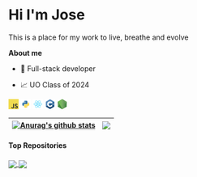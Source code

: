 # Hi I'm Jose

This is a place for my work to live, breathe and evolve

**About me**

- 💼 Full-stack developer

- 📈 UO Class of 2024


<code><img height="20" alt="javascript" src="https://raw.githubusercontent.com/github/explore/80688e429a7d4ef2fca1e82350fe8e3517d3494d/topics/javascript/javascript.png"></code>
<code><img height="20" alt="typescript" src="https://raw.githubusercontent.com/github/explore/80688e429a7d4ef2fca1e82350fe8e3517d3494d/topics/python/python.png"></code>
<code><img height="20" alt="react" src="https://raw.githubusercontent.com/github/explore/80688e429a7d4ef2fca1e82350fe8e3517d3494d/topics/react/react.png"></code>
<code><img height="20" alt="graphql" src="https://raw.githubusercontent.com/github/explore/5c058a388828bb5fde0bcafd4bc867b5bb3f26f3/topics/cpp/cpp.png"></code>
<code><img height="20" alt="nodejs" src="https://raw.githubusercontent.com/github/explore/80688e429a7d4ef2fca1e82350fe8e3517d3494d/topics/nodejs/nodejs.png"></code>    


| <a href="https://github.com/joserenter1a/github-readme-stats"><img align="center" src="https://github-readme-stats.vercel.app/api?username=joserenter1a&show_icons=true&include_all_commits=true&theme=dark&hide_border=true" alt="Anurag's github stats" /></a> | <a href="https://github.com/joserenter1a/github-readme-stats"><img align="center" src="https://github-readme-stats.vercel.app/api/top-langs/?username=joserenter1a&layout=compact&theme=dark&hide=ShaderLab, ASP.net" /></a> |
| ------------- | ------------- |

#### Top Repositories


<a href="https://github.com/joserenter1a/github-readme-stats">
  <img align="center" src="https://github-readme-stats.vercel.app/api/pin/?username=joserenter1a&repo=github-readme-stats&theme=dark" />
</a>
<a href="https://github.com/joserenter1a/joserenter1a.github.io">
  <img align="center" src="https://github-readme-stats.vercel.app/api/pin/?username=joserenter1a&repo=portfolio&theme=dark" />
</a>

<br />
<br />
